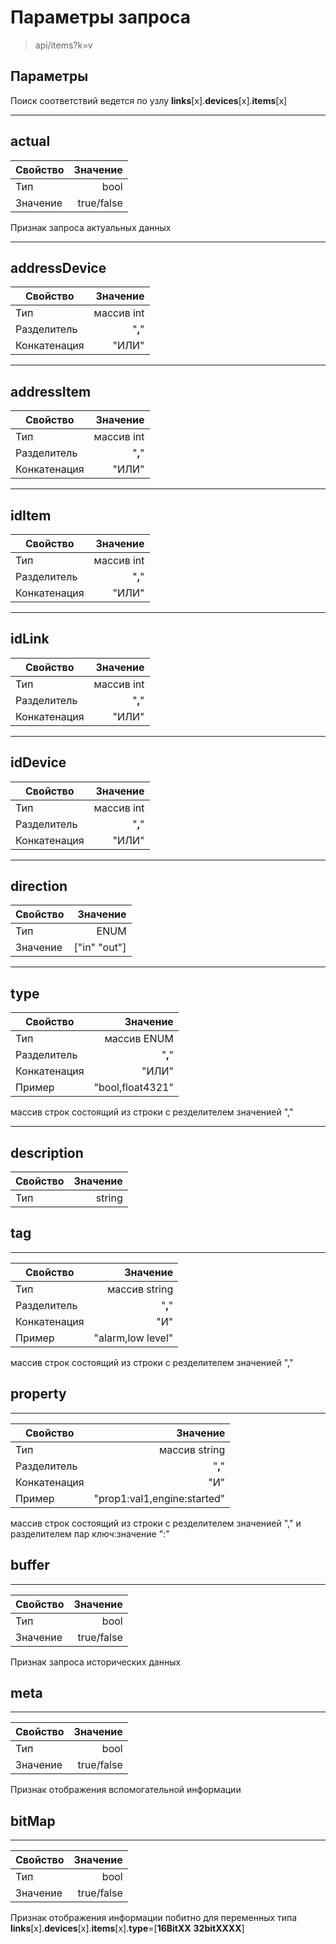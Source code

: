 # Параметры запроса

> api/items?k=v

## Параметры

Поиск соответствий ведется по узлу **links**[x].**devices**[x].**items**[x]

----

## **actual**

|Свойство|Значение|
|----|---:|
|Тип|bool|
|Значение|true/false|

Признак запроса актуальных данных

----

## **addressDevice**

|Свойство|Значение|
|----|---:|
|Тип|массив int|
|Разделитель|"**,**"|
|Конкатенация|"ИЛИ"|

----

## **addressItem**

|Свойство|Значение|
|----|---:|
|Тип|массив int|
|Разделитель|"**,**"|
|Конкатенация|"ИЛИ"|

----

## **idItem**

|Свойство|Значение|
|----|---:|
|Тип|массив int|
|Разделитель|"**,**"|
|Конкатенация|"ИЛИ"|

----

## **idLink**

|Свойство|Значение|
|----|---:|
|Тип|массив int|
|Разделитель|"**,**"|
|Конкатенация|"ИЛИ"|

----

## **idDevice**

|Свойство|Значение|
|----|---:|
|Тип|массив int|
|Разделитель|"**,**"|
|Конкатенация|"ИЛИ"|

----

## **direction**

|Свойство|Значение|
|----|---:|
|Тип|ENUM|
|Значение|["in" "out"]|

----

## **type**

|Свойство|Значение|
|----|---:|
|Тип|массив ENUM|
|Разделитель|"**,**"|
|Конкатенация|"ИЛИ"|
|Пример|"bool,float4321"|

массив строк состоящий из строки с резделителем значенией ","

----

## **description**

|Свойство|Значение|
|----|---:|
|Тип|string|

## **tag**

----

|Свойство|Значение|
|----|---:|
|Тип|массив string|
|Разделитель|"**,**"|
|Конкатенация|"И"|
|Пример|"alarm,low level"|

массив строк состоящий из строки с резделителем значенией ","

## **property**

----

|Свойство|Значение|
|----|---:|
|Тип|массив string|
|Разделитель|"**,**"|
|Конкатенация|"И"|
|Пример|"prop1:val1,engine:started"|

массив строк состоящий из строки с резделителем значенией "," и разделителем пар ключ:значение ":"

## **buffer**

----

|Свойство|Значение|
|----|---:|
|Тип|bool|
|Значение|true/false|

Признак запроса исторических данных

## **meta**

----

|Свойство|Значение|
|----|---:|
|Тип|bool|
|Значение|true/false|

Признак отображения вспомогательной информации

## **bitMap**

----

|Свойство|Значение|
|----|---:|
|Тип|bool|
|Значение|true/false|

Признак отображения информации побитно для переменных типа  **links**[x].**devices**[x].**items**[x].**type**=[**16BitXX** **32bitXXXX**]
